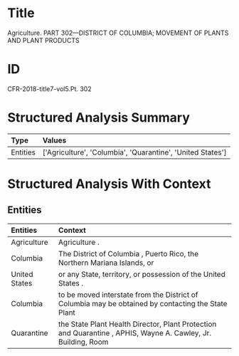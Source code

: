 # Title

 Agriculture. PART 302—DISTRICT OF COLUMBIA; MOVEMENT OF PLANTS AND PLANT PRODUCTS


# ID

 CFR-2018-title7-vol5.Pt. 302


# Structured Analysis Summary

| Type     | Values                                                     |
|:---------|:-----------------------------------------------------------|
| Entities | ['Agriculture', 'Columbia', 'Quarantine', 'United States'] |


# Structured Analysis With Context

 


## Entities

| Entities      | Context                                                                                                       |
|:--------------|:--------------------------------------------------------------------------------------------------------------|
| Agriculture   | Agriculture .                                                                                                 |
| Columbia      | The District of  Columbia , Puerto Rico, the Northern Mariana Islands, or                                     |
| United States | or any State, territory, or possession of the United States .                                                 |
| Columbia      | to be moved interstate from the District of Columbia may be obtained by contacting the State Plant            |
| Quarantine    | the State Plant Health Director, Plant Protection and Quarantine , APHIS, Wayne A. Cawley, Jr. Building, Room |


